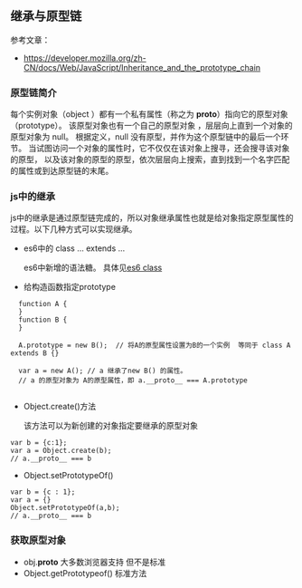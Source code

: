 ## 继承与原型链

参考文章： 
* https://developer.mozilla.org/zh-CN/docs/Web/JavaScript/Inheritance_and_the_prototype_chain

### 原型链简介
每个实例对象（object ）都有一个私有属性（称之为 __proto__）指向它的原型对象（prototype）。
该原型对象也有一个自己的原型对象 ，层层向上直到一个对象的原型对象为 null。
根据定义，null 没有原型，并作为这个原型链中的最后一个环节。
当试图访问一个对象的属性时，它不仅仅在该对象上搜寻，还会搜寻该对象的原型，
以及该对象的原型的原型，依次层层向上搜索，直到找到一个名字匹配的属性或到达原型链的末尾。

### js中的继承
  js中的继承是通过原型链完成的，所以对象继承属性也就是给对象指定原型属性的过程。以下几种方式可以实现继承。
 
  * es6中的 class ... extends ...
 
    es6中新增的语法糖。 具体见[es6 class](./es6-class.md)
    
  * 给构造函数指定prototype
  
  ~~~
    function A {
    }
    function B {
    }
    
    A.prototype = new B();  // 将A的原型属性设置为B的一个实例  等同于 class A extends B {}
    
    var a = new A(); // a 继承了new B() 的属性。 
    // a 的原型对象为 A的原型属性，即 a.__proto__ === A.prototype
    
  ~~~
  
  * Object.create()方法
  
    该方法可以为新创建的对象指定要继承的原型对象
  ~~~
  var b = {c:1};
  var a = Object.create(b);
  // a.__proto__ === b
  ~~~
  
  * Object.setPrototypeOf()
  
  ~~~
  var b = {c : 1};
  var a = {}
  Object.setPrototypeOf(a,b);
  // a.__proto__ === b
  ~~~
  
  ### 获取原型对象
  
  * obj.__proto__ 大多数浏览器支持 但不是标准
  * Object.getPrototypeof() 标准方法
  
  
